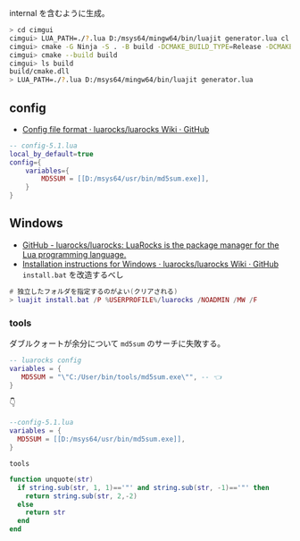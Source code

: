 internal を含むように生成。

```sh
> cd cimgui
cimgui> LUA_PATH=./?.lua D:/msys64/mingw64/bin/luajit generator.lua cl "internal freetype"
cimgui> cmake -G Ninja -S . -B build -DCMAKE_BUILD_TYPE=Release -DCMAKE_CXX_FLAGS=-DIMGUI_USE_WCHAR32=1
cimgui> cmake --build build
cimgui> ls build
build/cmake.dll
> LUA_PATH=./?.lua D:/msys64/mingw64/bin/luajit generator.lua
```

## config

- [Config file format · luarocks/luarocks Wiki · GitHub](https://github.com/luarocks/luarocks/wiki/Config-file-format)

```lua
-- config-5.1.lua
local_by_default=true
config={
	variables={
		MD5SUM = [[D:/msys64/usr/bin/md5sum.exe]],
	}
}
```

## Windows

- [GitHub - luarocks/luarocks: LuaRocks is the package manager for the Lua programming language.](https://github.com/luarocks/luarocks/tree/master)
- [Installation instructions for Windows · luarocks/luarocks Wiki · GitHub](https://github.com/luarocks/luarocks/wiki/Installation-instructions-for-Windows)
  `install.bat` を改造するべし

```lua
# 独立したフォルダを指定するのがよい(クリアされる)
> luajit install.bat /P %USERPROFILE%/luarocks /NOADMIN /MW /F
```

### tools

ダブルクォートが余分について `md5sum` のサーチに失敗する。

```lua
-- luarocks config
variables = {
   MD5SUM = "\"C:/User/bin/tools/md5sum.exe\"", -- 👈
}
```

👇

```lua
--config-5.1.lua
variables = {
  MD5SUM = [[D:/msys64/usr/bin/md5sum.exe]],
}
```

`tools`

```lua
function unquote(str)
  if string.sub(str, 1, 1)=='"' and string.sub(str, -1)=='"' then
    return string.sub(str, 2,-2)
  else
    return str
  end
end
```
